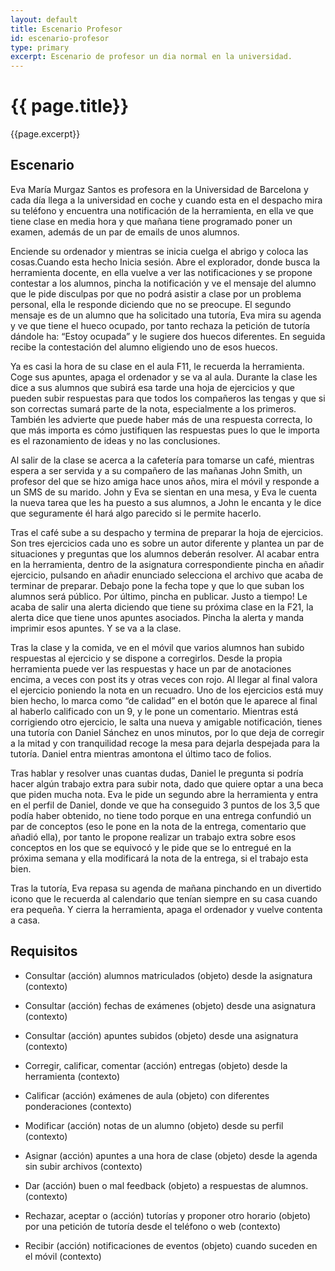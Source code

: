 ```yaml
---
layout: default
title: Escenario Profesor
id: escenario-profesor
type: primary
excerpt: Escenario de profesor un dia normal en la universidad.
---
```


# {{ page.title}}

{{page.excerpt}}

## Escenario

Eva María Murgaz Santos es profesora en la Universidad de Barcelona y cada día llega a la universidad en coche y cuando esta en el despacho mira su teléfono y encuentra una notificación de la herramienta, en ella ve que tiene clase en media hora y que mañana tiene programado poner un examen, además de un par de emails de unos alumnos.

Enciende su ordenador y mientras se inicia cuelga el abrigo y coloca las cosas.Cuando esta hecho Inicia sesión. Abre el explorador, donde busca la herramienta docente, en ella vuelve a ver las notificaciones y se propone contestar a los alumnos, pincha la notificación y ve el mensaje del alumno que le pide disculpas por que no podrá asistir a clase por un problema personal, ella le responde diciendo que no se preocupe. El segundo mensaje es de un alumno que ha solicitado una tutoría, Eva mira su agenda y ve que tiene el hueco ocupado, por tanto rechaza la petición de tutoría dándole ha: “Estoy ocupada” y le sugiere dos huecos diferentes. En seguida recibe la contestación del alumno eligiendo uno de esos huecos.

Ya es casi la hora de su clase en el aula F11, le recuerda la herramienta. Coge sus apuntes, apaga el ordenador y se va al aula. Durante la clase les dice a sus alumnos que subirá esa tarde una hoja de ejercicios y que pueden subir respuestas para que todos los compañeros las tengas y que si son correctas sumará parte de la nota, especialmente a los primeros. También les advierte que puede haber más de una respuesta correcta, lo que más importa es cómo justifiquen las respuestas pues lo que le importa es el razonamiento de ideas y no las conclusiones.

Al salir de la clase se acerca a la cafetería para tomarse un café, mientras espera a ser servida y a su compañero de las mañanas John Smith, un profesor del que se hizo amiga hace unos años, mira el móvil y responde a un SMS de su marido. John y Eva se sientan en una mesa, y Eva le cuenta la nueva tarea que les ha puesto a sus alumnos, a John le encanta y le dice que seguramente él hará algo parecido si le permite hacerlo.

Tras el café sube a su despacho y termina de preparar la hoja de ejercicios. Son tres ejercicios cada uno es sobre un autor diferente y plantea un par de situaciones y preguntas que los alumnos deberán resolver. Al acabar entra en la herramienta, dentro de la asignatura correspondiente pincha en añadir ejercicio, pulsando en añadir enunciado selecciona el archivo que acaba de terminar de preparar. Debajo pone la fecha tope y que lo que suban los alumnos será público. Por último, pincha en publicar. Justo a tiempo! Le acaba de salir una alerta diciendo que tiene su próxima clase en la F21, la alerta dice que tiene unos apuntes asociados. Pincha la alerta y manda imprimir esos apuntes. Y se va a la clase.

Tras la clase y la comida, ve en el móvil que varios alumnos han subido respuestas al ejercicio y se dispone a corregirlos. Desde la propia herramienta puede ver las respuestas y hace un par de anotaciones encima, a veces con post its y otras veces con rojo. Al llegar al final valora el ejercicio poniendo la nota en un recuadro. Uno de los ejercicios está muy bien hecho, lo marca como “de calidad” en el botón que le aparece al final al haberlo calificado con un 9, y le pone un comentario. Mientras está corrigiendo otro ejercicio, le salta una nueva y amigable notificación, tienes una tutoría con Daniel Sánchez en unos minutos, por lo que deja de corregir a la mitad y con tranquilidad recoge la mesa para dejarla despejada para la tutoría. Daniel entra mientras amontona el último taco de folios. 

Tras hablar y resolver unas cuantas dudas, Daniel le pregunta si podría hacer algún trabajo extra para subir nota, dado que quiere optar a una beca que piden mucha nota. Eva le pide un segundo abre la herramienta y entra en el perfil de Daniel, donde ve que ha conseguido 3 puntos de los 3,5 que podía haber obtenido, no tiene todo porque en una entrega confundió un par de conceptos (eso le pone en la nota de la entrega, comentario que añadió ella), por tanto le propone realizar un trabajo extra sobre esos conceptos en los que se equivocó y le pide que se lo entregué en la próxima semana y ella modificará la nota de la entrega, si el trabajo esta bien.

Tras la tutoría, Eva repasa su agenda de mañana pinchando en un divertido icono que le recuerda al calendario que tenían siempre en su casa cuando era pequeña. Y cierra la herramienta, apaga el ordenador y vuelve contenta a casa.

## Requisitos

- Consultar (acción) alumnos matriculados (objeto) desde la asignatura (contexto)

- Consultar (acción) fechas de exámenes (objeto) desde una asignatura (contexto)

- Consultar (acción) apuntes subidos (objeto) desde una asignatura (contexto)

- Corregir, calificar, comentar (acción) entregas (objeto) desde la herramienta (contexto)

- Calificar (acción) exámenes de aula (objeto) con diferentes ponderaciones (contexto)

- Modificar (acción) notas de un alumno (objeto) desde su perfil (contexto)

- Asignar (acción) apuntes a una hora de clase (objeto) desde la agenda sin subir archivos (contexto)

- Dar (acción) buen o mal feedback (objeto) a respuestas de alumnos. (contexto)

- Rechazar, aceptar o  (acción) tutorías y proponer otro horario (objeto) por una petición de tutoría desde el teléfono o web (contexto)

- Recibir (acción) notificaciones de eventos (objeto) cuando suceden en el móvil (contexto)